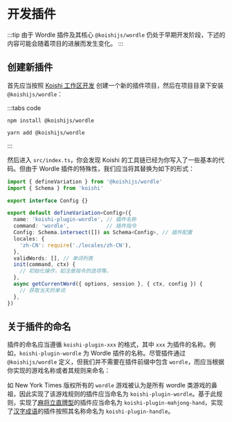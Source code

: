 # 开发插件

:::tip
由于 Wordle 插件及其核心 `@koishijs/wordle` 仍处于早期开发阶段，下述的内容可能会随着项目的进展而发生变化。
:::

## 创建新插件

首先应当按照 [Koishi 工作区开发](https://koishi.chat/zh-CN/guide/develop/workspace.html) 创建一个新的插件项目，然后在项目目录下安装 `@koishijs/wordle`：

:::tabs code
```npm
npm install @koishijs/wordle
```
```yarn
yarn add @koishijs/wordle
```
:::

然后进入 `src/index.ts`，你会发现 Koishi 的工具链已经为你写入了一些基本的代码。但由于 Wordle 插件的特殊性，我们应当将其替换为如下的形式：

```ts
import { defineVariation } from '@koishijs/wordle'
import { Schema } from 'koishi'

export interface Config {}

export default defineVariation<Config>({
  name: 'koishi-plugin-wordle', // 插件名称
  command: 'wordle',            // 插件指令
  Config: Schema.intersect([]) as Schema<Config>, // 插件配置
  locales: {
    'zh-CN': require('./locales/zh-CN'),
  },
  validWords: [], // 单词列表
  init(command, ctx) {
    // 初始化操作，如注册指令的选项等。
  },
  async getCurrentWord({ options, session }, { ctx, config }) {
    // 获取当天的单词
  },
})
```

## 关于插件的命名

插件的命名应当遵循 `koishi-plugin-xxx` 的格式，其中 `xxx` 为插件的名称。例如，`koishi-plugin-wordle` 为 Wordle 插件的名称。尽管插件通过 `@koishijs/wordle` 定义，但我们并不需要在插件前缀中包含 `wordle`，而应当根据你实现的游戏名称或者其规则来命名：

如 New York Times 版权所有的 `wordle` 游戏被认为是所有 wordle 类游戏的鼻祖，因此实现了该游戏规则的插件应当命名为 `koishi-plugin-wordle`。基于此规则，实现了[麻将立直牌型](https://github.com/yf-dev/mahjong-hand-guessing-game)的插件应当命名为 `koishi-plugin-mahjong-hand`，实现了[汉字成语](https://github.com/antfu/handle)的插件按照其名称命名为 `koishi-plugin-handle`。
